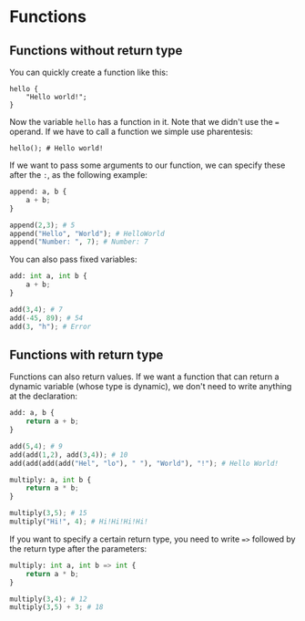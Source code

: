 # Functions

## Functions without return type

You can quickly create a function like this:

```
hello {
    "Hello world!";
}
```

Now the variable `hello` has a function in it. Note that we didn't use the `=` operand. If we have to call a function we simple use pharentesis:

```
hello(); # Hello world!
```

If we want to pass some arguments to our function, we can specify these after the `:`, as the following example:

```py
append: a, b {
    a + b;
}

append(2,3); # 5
append("Hello", "World"); # HelloWorld
append("Number: ", 7); # Number: 7
```

You can also pass fixed variables:

```py
add: int a, int b {
    a + b;
}

add(3,4); # 7
add(-45, 89); # 54
add(3, "h"); # Error
```

## Functions with return type
Functions can also return values. If we want a function that can return a dynamic variable (whose type is dynamic), we don't need to write anything at the declaration:

```py
add: a, b {
    return a + b;
}

add(5,4); # 9
add(add(1,2), add(3,4)); # 10
add(add(add(add("Hel", "lo"), " "), "World"), "!"); # Hello World!
```

```py
multiply: a, int b {
    return a * b;
}

multiply(3,5); # 15
multiply("Hi!", 4); # Hi!Hi!Hi!Hi!
```

If you want to specify a certain return type, you need to write `=>` followed by the return type after the parameters:

```py
multiply: int a, int b => int {
    return a * b;
}

multiply(3,4); # 12
multiply(3,5) + 3; # 18
```